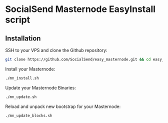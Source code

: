 # SocialSend Masternode EasyInstall script

## Installation

SSH to your VPS and clone the Github repository:

```bash
git clone https://github.com/SocialSend/easy_masternode.git && cd easy_masternode
```

Install your Masternode:

```bash
./mn_install.sh
```

Update your Masternode Binaries:

```bash
./mn_update.sh
```

Reload and unpack new bootstrap for your Masternode:

```bash
./mn_update_blocks.sh
```